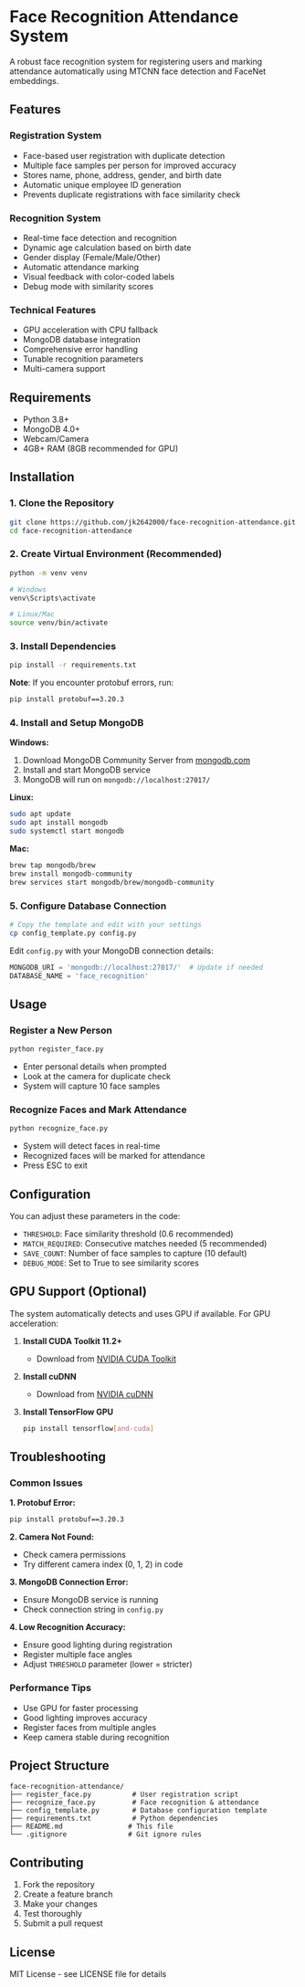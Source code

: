 # Face Recognition Attendance System

A robust face recognition system for registering users and marking attendance automatically using MTCNN face detection and FaceNet embeddings.

## Features

### Registration System
- Face-based user registration with duplicate detection
- Multiple face samples per person for improved accuracy
- Stores name, phone, address, gender, and birth date
- Automatic unique employee ID generation
- Prevents duplicate registrations with face similarity check

### Recognition System
- Real-time face detection and recognition
- Dynamic age calculation based on birth date
- Gender display (Female/Male/Other)
- Automatic attendance marking
- Visual feedback with color-coded labels
- Debug mode with similarity scores

### Technical Features
- GPU acceleration with CPU fallback
- MongoDB database integration
- Comprehensive error handling
- Tunable recognition parameters
- Multi-camera support

## Requirements

- Python 3.8+
- MongoDB 4.0+
- Webcam/Camera
- 4GB+ RAM (8GB recommended for GPU)

## Installation

### 1. Clone the Repository
```bash
git clone https://github.com/jk2642000/face-recognition-attendance.git
cd face-recognition-attendance
```

### 2. Create Virtual Environment (Recommended)
```bash
python -m venv venv

# Windows
venv\Scripts\activate

# Linux/Mac
source venv/bin/activate
```

### 3. Install Dependencies
```bash
pip install -r requirements.txt
```

**Note**: If you encounter protobuf errors, run:
```bash
pip install protobuf==3.20.3
```

### 4. Install and Setup MongoDB

**Windows:**
1. Download MongoDB Community Server from [mongodb.com](https://www.mongodb.com/try/download/community)
2. Install and start MongoDB service
3. MongoDB will run on `mongodb://localhost:27017/`

**Linux:**
```bash
sudo apt update
sudo apt install mongodb
sudo systemctl start mongodb
```

**Mac:**
```bash
brew tap mongodb/brew
brew install mongodb-community
brew services start mongodb/brew/mongodb-community
```

### 5. Configure Database Connection
```bash
# Copy the template and edit with your settings
cp config_template.py config.py
```

Edit `config.py` with your MongoDB connection details:
```python
MONGODB_URI = 'mongodb://localhost:27017/'  # Update if needed
DATABASE_NAME = 'face_recognition'
```

## Usage

### Register a New Person
```bash
python register_face.py
```
- Enter personal details when prompted
- Look at the camera for duplicate check
- System will capture 10 face samples

### Recognize Faces and Mark Attendance
```bash
python recognize_face.py
```
- System will detect faces in real-time
- Recognized faces will be marked for attendance
- Press ESC to exit

## Configuration

You can adjust these parameters in the code:

- `THRESHOLD`: Face similarity threshold (0.6 recommended)
- `MATCH_REQUIRED`: Consecutive matches needed (5 recommended)
- `SAVE_COUNT`: Number of face samples to capture (10 default)
- `DEBUG_MODE`: Set to True to see similarity scores

## GPU Support (Optional)

The system automatically detects and uses GPU if available. For GPU acceleration:

1. **Install CUDA Toolkit 11.2+**
   - Download from [NVIDIA CUDA Toolkit](https://developer.nvidia.com/cuda-toolkit)
   
2. **Install cuDNN**
   - Download from [NVIDIA cuDNN](https://developer.nvidia.com/cudnn)
   
3. **Install TensorFlow GPU**
   ```bash
   pip install tensorflow[and-cuda]
   ```

## Troubleshooting

### Common Issues

**1. Protobuf Error:**
```bash
pip install protobuf==3.20.3
```

**2. Camera Not Found:**
- Check camera permissions
- Try different camera index (0, 1, 2) in code

**3. MongoDB Connection Error:**
- Ensure MongoDB service is running
- Check connection string in `config.py`

**4. Low Recognition Accuracy:**
- Ensure good lighting during registration
- Register multiple face angles
- Adjust `THRESHOLD` parameter (lower = stricter)

### Performance Tips

- Use GPU for faster processing
- Good lighting improves accuracy
- Register faces from multiple angles
- Keep camera stable during recognition

## Project Structure

```
face-recognition-attendance/
├── register_face.py          # User registration script
├── recognize_face.py         # Face recognition & attendance
├── config_template.py        # Database configuration template
├── requirements.txt          # Python dependencies
├── README.md                # This file
└── .gitignore               # Git ignore rules
```

## Contributing

1. Fork the repository
2. Create a feature branch
3. Make your changes
4. Test thoroughly
5. Submit a pull request

## License

MIT License - see LICENSE file for details
